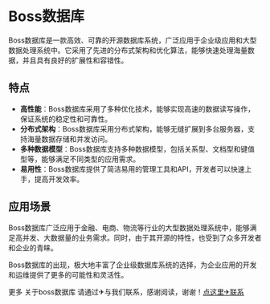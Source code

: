 # Boss数据库

Boss数据库是一款高效、可靠的开源数据库系统，广泛应用于企业级应用和大型数据处理系统中。它采用了先进的分布式架构和优化算法，能够快速处理海量数据，并且具有良好的扩展性和容错性。

## 特点
- **高性能**：Boss数据库采用了多种优化技术，能够实现高速的数据读写操作，保证系统的稳定性和可靠性。
- **分布式架构**：Boss数据库采用分布式架构，能够无缝扩展到多台服务器，支持海量数据存储和并发访问。
- **多种数据模型**：Boss数据库支持多种数据模型，包括关系型、文档型和键值型等，能够满足不同类型的应用需求。
- **易用性**：Boss数据库提供了简洁易用的管理工具和API，开发者可以快速上手，提高开发效率。

## 应用场景
Boss数据库广泛应用于金融、电商、物流等行业的大型数据处理系统中，能够满足高并发、大数据量的业务需求。同时，由于其开源的特性，也受到了众多开发者和企业的青睐。

Boss数据库的出现，极大地丰富了企业级数据库系统的选择，为企业应用的开发和运维提供了更多的可能性和灵活性。

更多 关于boss数据库 请通过✈与我们联系，感谢阅读，谢谢！[点这里✈联系](https://ads.k02.cc)